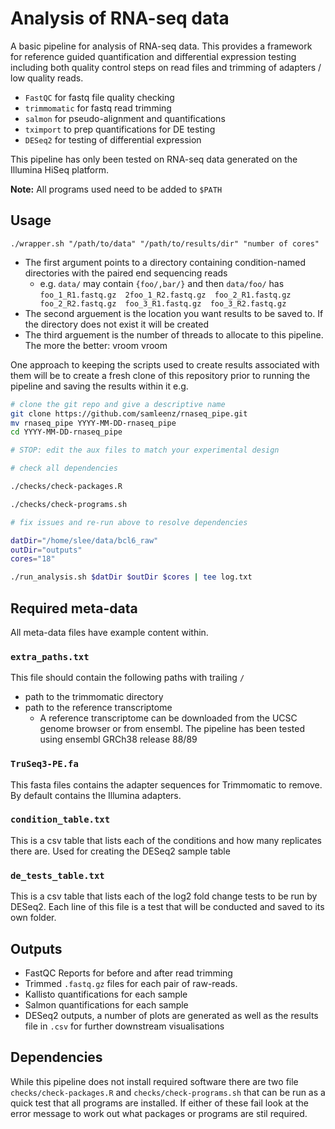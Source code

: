 # Analysis of RNA-seq data

A basic pipeline for analysis of RNA-seq data. This provides a framework for reference guided quantification and differential expression testing including both quality control steps on read files and trimming of adapters / low quality reads.

* `FastQC` for fastq file quality checking
* `trimmomatic` for fastq read trimming
* `salmon` for pseudo-alignment and quantifications
* `tximport` to prep quantifications for DE testing
* `DESeq2` for testing of differential expression

 This pipeline has only been tested on RNA-seq data generated on the Illumina HiSeq platform.

**Note:** All programs used need to be added to `$PATH`

## Usage

`./wrapper.sh "/path/to/data" "/path/to/results/dir" "number of cores"`

* The first argument points to a directory containing condition-named directories with the paired end sequencing reads
    * e.g. `data/` may contain `{foo/,bar/}` and then `data/foo/` has `foo_1_R1.fastq.gz  2foo_1_R2.fastq.gz  foo_2_R1.fastq.gz  foo_2_R2.fastq.gz  foo_3_R1.fastq.gz  foo_3_R2.fastq.gz`
* The second arguement is the location you want results to be saved to. If the directory does not exist it will be created
* The third arguement is the number of threads to allocate to this pipeline. The more the better: vroom vroom

One approach to keeping the scripts used to create results associated with them will be to create a fresh clone of this repository prior to running the pipeline and saving the results within it e.g.

```bash
# clone the git repo and give a descriptive name
git clone https://github.com/samleenz/rnaseq_pipe.git
mv rnaseq_pipe YYYY-MM-DD-rnaseq_pipe
cd YYYY-MM-DD-rnaseq_pipe

# STOP: edit the aux files to match your experimental design

# check all dependencies

./checks/check-packages.R

./checks/check-programs.sh

# fix issues and re-run above to resolve dependencies

datDir="/home/slee/data/bcl6_raw"
outDir="outputs"
cores="18"

./run_analysis.sh $datDir $outDir $cores | tee log.txt
```


## Required meta-data

All meta-data files have example content within.

### `extra_paths.txt`

This file should contain the following paths with trailing `/`

* path to the trimmomatic directory
* path to the reference transcriptome
    *  A reference transcriptome can be downloaded from the UCSC genome browser or from ensembl. The pipeline has been tested using ensembl GRCh38 release 88/89

### `TruSeq3-PE.fa`

This fasta files contains the adapter sequences for Trimmomatic to remove. By default contains the Illumina adapters.

### `condition_table.txt`

This is a csv table that lists each of the conditions and how many replicates there are. Used for creating the DESeq2 sample table

### `de_tests_table.txt`

This is a csv table that lists each of the log2 fold change tests to be run by DESeq2. Each line of this file is a test that will be conducted and saved to its own folder.


## Outputs

* FastQC Reports for before and after read trimming
* Trimmed `.fastq.gz` files for each pair of raw-reads.
* Kallisto quantifications for each sample
* Salmon quantifications for each sample
* DESeq2 outputs, a number of plots are generated as well as the results file in `.csv` for further downstream visualisations


## Dependencies

While this pipeline does not install required software there are two file `checks/check-packages.R` and `checks/check-programs.sh` that can be run as a quick test that all programs are installed. If either of these fail look at the error message to work out what packages or programs are stil required.
